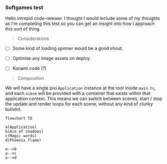 ### Softgames test

Hello intrepid code-reiewer. I thought I would include some of my thoughts as I'm completing this test so you can get an insight into how I approach this sort of thing.



> Considerations



- [ ] Some kind of loading spinner would be a good shout.
- [ ] Optimise any image assets on deploy
- [ ] Konami code (?)



> Composition

We will have a single pixi `Application` instance at the root inside `main.ts`, and each `scene` will be provided with a container that exists within that application context. This means we can switch between scenes, start / stop the update and render loops for each scene, without any kind of clunky bullshit.

```mermaid
flowchart TD

a(Application)
b(Ace of shadows)
c(Magic words)
d(Phoenix flame)

a-->b
a-->c
a-->d

```

